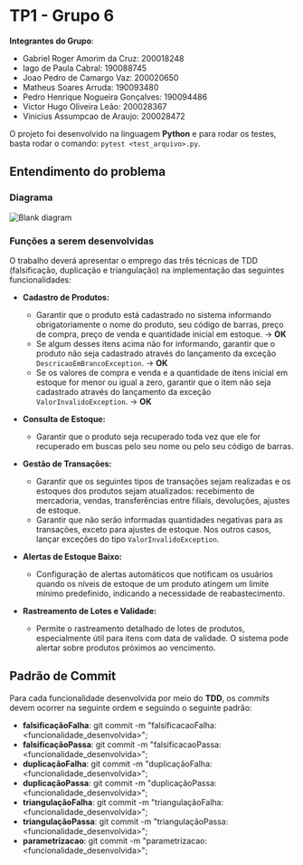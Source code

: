 # TP1 - Grupo 6

**Integrantes do Grupo**:

- Gabriel Roger Amorim da Cruz: 200018248
- Iago de Paula Cabral: 190088745
- Joao Pedro de Camargo Vaz: 200020650
- Matheus Soares Arruda: 190093480
- Pedro Henrique Nogueira Gonçalves: 190094486
- Victor Hugo Oliveira Leão: 200028367
- Vinicius Assumpcao de Araujo: 200028472

O projeto foi desenvolvido na linguagem **Python** e para rodar os testes, basta rodar o comando: `pytest <test_arquivo>.py`.

## Entendimento do problema

### Diagrama

![Blank diagram](https://github.com/victorleaoo/tp1-g6-tppe/assets/33530818/c74d4cdd-e86f-48d6-9aa4-4e7cd04ab279)

### Funções a serem desenvolvidas

O trabalho deverá apresentar o emprego das três técnicas de TDD (falsificação, duplicação e triangulação) na implementação das seguintes funcionalidades:

* **Cadastro de Produtos:**
  - Garantir que o produto está cadastrado no sistema informando
    obrigatoriamente o nome do produto, seu código de barras, preço de compra, 
    preço de venda e quantidade inicial em estoque. -> **OK**
  - Se algum desses itens acima não for informando, garantir que o produto não
    seja cadastrado através do lançamento da exceção `DescricaoEmBrancoException`. -> **OK**
  - Se os valores de compra e venda e a quantidade de itens inicial em estoque
    for menor ou igual a zero, garantir que o item não seja cadastrado através
    do lançamento da exceção `ValorInvalidoException`. -> **OK**
  
* **Consulta de Estoque:** 
  -  Garantir que o produto seja recuperado toda vez que ele for recuperado em
     buscas pelo seu nome ou pelo seu código de barras.

* **Gestão de Transações:**
  - Garantir que os seguintes tipos de transações sejam realizadas e os estoques dos produtos sejam atualizados: recebimento de mercadoria, vendas, transferências entre filiais, devoluções, ajustes de estoque. 
  - Garantir que não serão informadas quantidades negativas para as transações,
    exceto para ajustes de estoque. Nos outros casos, lançar exceções do tipo
`ValorInvalidoException`. 

* **Alertas de Estoque Baixo:**
  - Configuração de alertas automáticos que notificam os usuários quando os níveis de estoque de um produto atingem um limite mínimo predefinido, indicando a necessidade de reabastecimento.

* **Rastreamento de Lotes e Validade:**
  - Permite o rastreamento detalhado de lotes de produtos, especialmente útil para itens com data de validade. O sistema pode alertar sobre produtos próximos ao vencimento.

## Padrão de Commit

Para cada funcionalidade desenvolvida por meio do **TDD**, os *commits* devem ocorrer na seguinte ordem e seguindo o seguinte padrão:

- **falsificaçãoFalha**: git commit -m "falsificacaoFalha: <funcionalidade_desenvolvida>";
- **falsificaçãoPassa**: git commit -m "falsificacaoPassa: <funcionalidade_desenvolvida>";
- **duplicaçãoFalha**: git commit -m "duplicaçãoFalha: <funcionalidade_desenvolvida>";
- **duplicaçãoPassa**: git commit -m "duplicaçãoPassa: <funcionalidade_desenvolvida>";
- **triangulaçãoFalha**: git commit -m "triangulaçãoFalha: <funcionalidade_desenvolvida>";
- **triangulaçãoPassa**: git commit -m "triangulaçãoPassa: <funcionalidade_desenvolvida>";
- **parametrizacao**: git commit -m "parametrizacao: <funcionalidade_desenvolvida>";
